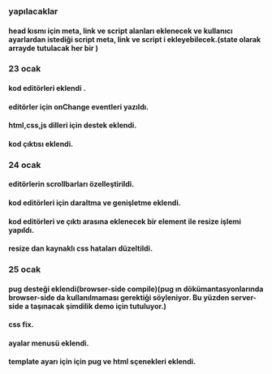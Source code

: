 

### yapılacaklar
#### head kısmı için meta, link ve script alanları eklenecek ve kullanıcı ayarlardan istediği script meta, link ve script i ekleyebilecek.(state olarak arrayde tutulacak her bir )


### 23 ocak
#### kod editörleri eklendi .
#### editörler için onChange eventleri yazıldı.
#### html,css,js dilleri için destek eklendi.
#### kod çıktısı eklendi.

### 24 ocak
#### editörlerin scrollbarları özelleştirildi.
#### kod editörleri için daraltma ve genişletme eklendi.
#### kod editörleri ve çıktı arasına eklenecek bir element ile resize işlemi yapıldı.
#### resize dan kaynaklı css hataları düzeltildi.

### 25 ocak 
#### pug desteği eklendi(browser-side compile)(pug ın dökümantasyonlarında browser-side da kullanılmaması gerektiği söyleniyor. Bu yüzden server-side a taşınacak şimdilik demo için tutuluyor.)
#### css fix.
#### ayalar menusü eklendi.
#### template ayarı için için pug ve html sçenekleri eklendi.
